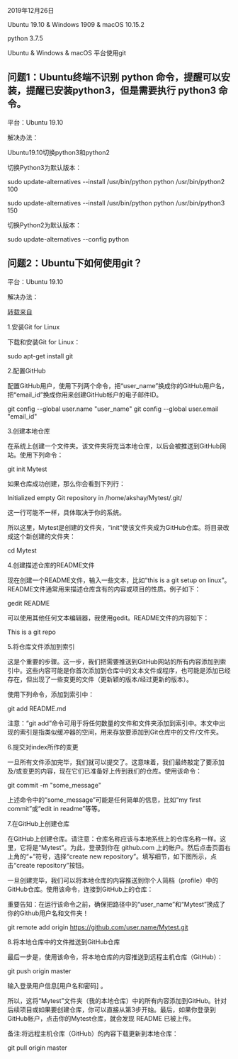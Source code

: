 2019年12月26日

Ubuntu 19.10 & Windows 1909 & macOS 10.15.2

python 3.7.5

Ubuntu & Windows  & macOS 平台使用git

## 问题1：Ubuntu终端不识别 python 命令，提醒可以安装，提醒已安装python3，但是需要执行 python3 命令。
平台：Ubuntu 19.10 

解决办法：

Ubuntu19.10切换python3和python2

切换Python3为默认版本：

sudo update-alternatives --install /usr/bin/python python /usr/bin/python2 100

sudo update-alternatives --install /usr/bin/python python /usr/bin/python3 150

切换Python2为默认版本：

sudo update-alternatives --config python

## 问题2：Ubuntu下如何使用git？
平台：Ubuntu 19.10 

解决办法：

[转载来自](http://www.sohu.com/a/224286147_185201)

1.安装Git for Linux

下载和安装Git for Linux：

sudo apt-get install git

2.配置GitHub

配置GitHub用户，使用下列两个命令，把“user_name”换成你的GitHub用户名，把“email_id”换成你用来创建GitHub帐户的电子邮件ID。

git config --global user.name "user_name" git config --global user.email "email_id"

3.创建本地仓库

在系统上创建一个文件夹。该文件夹将充当本地仓库，以后会被推送到GitHub网站。使用下列命令：

git init Mytest

如果仓库成功创建，那么你会看到下列行：

Initialized empty Git repository in /home/akshay/Mytest/.git/

这一行可能不一样，具体取决于你的系统。

所以这里，Mytest是创建的文件夹，“init”使该文件夹成为GitHub仓库。将目录改成这个新创建的文件夹：

cd Mytest

4.创建描述仓库的README文件

现在创建一个README文件，输入一些文本，比如“this is a git setup on linux”。README文件通常用来描述仓库含有的内容或项目的性质。例子如下：

gedit README

可以使用其他任何文本编辑器，我使用gedit。README文件的内容如下：

This is a git repo

5.将仓库文件添加到索引

这是个重要的步骤。这一步，我们把需要推送到GitHub网站的所有内容添加到索引中。这些内容可能是你首次添加到仓库中的文本文件或程序，也可能是添加已经存在，但出现了一些变更的文件（更新颖的版本/经过更新的版本）。

使用下列命令，添加到索引中：

git add README.md

注意：“git add”命令可用于将任何数量的文件和文件夹添加到索引中。本文中出现的索引是指类似缓冲器的空间，用来存放要添加到Git仓库中的文件/文件夹。

6.提交对index所作的变更

一旦所有文件添加完毕，我们就可以提交了。这意味着，我们最终敲定了要添加及/或变更的内容，现在它们已准备好上传到我们的仓库。使用该命令：

git commit -m "some_message"

上述命令中的“some_message”可能是任何简单的信息，比如“my first commit”或“edit in readme”等等。

7.在GitHub上创建仓库

在GitHub上创建仓库。请注意：仓库名称应该与本地系统上的仓库名称一样。这里，它将是“Mytest”。为此，登录到你在 github.com 上的帐户。然后点击页面右上角的“+”符号，选择“create new repository”。填写细节，如下图所示，点击“create repository”按钮。

一旦创建完毕，我们可以将本地仓库的内容推送到你个人简档（profile）中的GitHub仓库。使用该命令，连接到GitHub上的仓库：

重要告知：在运行该命令之前，确保把路径中的“user_name”和“Mytest”换成了你的Github用户名和文件夹！

git remote add origin https://github.com/user.name/Mytest.git

8.将本地仓库中的文件推送到GitHub仓库

最后一步是，使用该命令，将本地仓库的内容推送到远程主机仓库（GitHub）：

git push origin master

输入登录用户信息[用户名和密码] 。

所以，这将“Mytest”文件夹（我的本地仓库）中的所有内容添加到GitHub。针对后续项目或如果要创建仓库，你可以直接从第3步开始。最后，如果你登录到GitHub帐户，点击你的Mytest仓库，就会发现 README 已被上传。

备注:将远程主机仓库（GitHub）的内容下载更新到本地仓库：

git pull origin master


